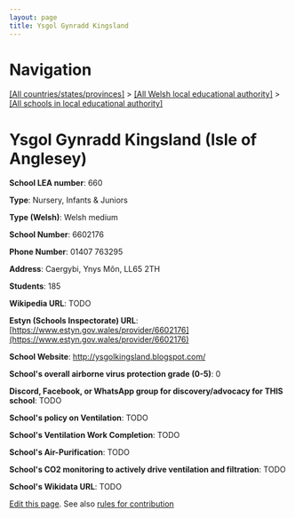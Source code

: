 ```yaml
---
layout: page
title: Ysgol Gynradd Kingsland
---
```

# Navigation

[[All countries/states/provinces]](../../..) > [[All Welsh local educational authority]](../..) > [[All schools in local educational authority]](..)

# Ysgol Gynradd Kingsland (Isle of Anglesey)

**School LEA number**: 660

**Type**: Nursery, Infants & Juniors

**Type (Welsh)**: Welsh medium

**School Number**: 6602176

**Phone Number**: 01407 763295

**Address**: Caergybi, Ynys Môn, LL65 2TH

**Students**: 185

**Wikipedia URL**: TODO

**Estyn (Schools Inspectorate) URL**: [https://www.estyn.gov.wales/provider/6602176](https://www.estyn.gov.wales/provider/6602176)

**School Website**: http://ysgolkingsland.blogspot.com/

**School's overall airborne virus protection grade (0-5)**: 0

**Discord, Facebook, or WhatsApp group for discovery/advocacy for THIS school**: TODO

**School's policy on Ventilation**: TODO

**School's Ventilation Work Completion**: TODO

**School's Air-Purification**: TODO

**School's CO2 monitoring to actively drive ventilation and filtration**: TODO

**School's Wikidata URL**: TODO




[Edit this page](https://github.com/ventilate-schools/Wales/edit/prif/./Isle_of_Anglesey/Ysgol_Gynradd_Kingsland.md). See also [rules for contribution](../../../contribution-rules/)